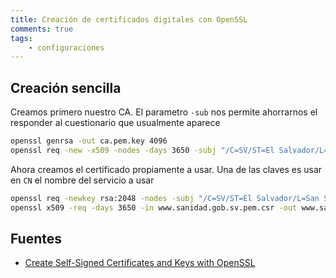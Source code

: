 ```yaml
---
title: Creación de certificados digitales con OpenSSL
comments: true
tags:
    - configuraciones
---
```

## Creación sencilla
Creamos primero nuestro CA. El parametro `-sub` nos permite ahorrarnos el responder al cuestionario que usualmente aparece 

```bash
openssl genrsa -out ca.pem.key 4096
openssl req -new -x509 -nodes -days 3650 -subj "/C=SV/ST=El Salvador/L=San Salvador/O=sanidad/CN=DTIC" -key ca.pem.key -out ca.pem.crt
```

Ahora creamos el certificado propiamente a usar. Una de las claves es usar en `CN` el nombre del servicio a usar
```bash
openssl req -newkey rsa:2048 -nodes -subj "/C=SV/ST=El Salvador/L=San Salvador/O=sanidad/CN=www.sanidad.gob.sv" -keyout www.sanidad.gob.sv.pem.key -out www.sanidad.gob.sv.pem.csr
openssl x509 -req -days 3650 -in www.sanidad.gob.sv.pem.csr -out www.sanidad.gob.sv.pem.crt -CA ca.pem.crt -CAkey ca.pem.key
```

## Fuentes
* [Create Self-Signed Certificates and Keys with OpenSSL](https://mariadb.com/docs/server/security/data-in-transit-encryption/create-self-signed-certificates-keys-openssl/)
